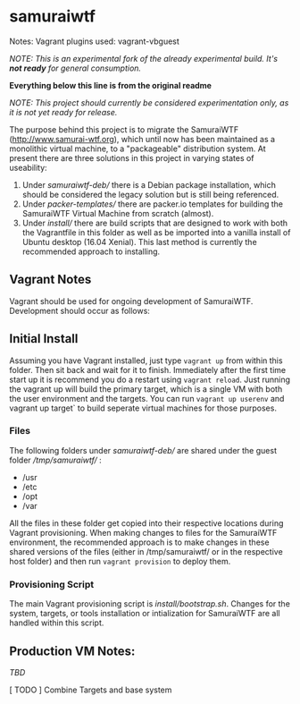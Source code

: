 # samuraiwtf
Notes: Vagrant plugins used: vagrant-vbguest 

*NOTE: This is an experimental fork of the already experimental build. It's **not ready** for general consumption.*

**Everything below this line is from the original readme**

*NOTE: This project should currently be considered experimentation only, as it is not yet ready for release.*

The purpose behind this project is to migrate the SamuraiWTF (http://www.samurai-wtf.org), which until now has been maintained as a monolithic virtual machine, to a "packageable" distribution system. At present there are three solutions in this project in varying states of useability:

1. Under *samuraiwtf-deb/* there is a Debian package installation, which should be considered the legacy solution but is still being referenced.
2. Under *packer-templates/* there are packer.io templates for building the SamuraiWTF Virtual Machine from scratch (almost).
3. Under *install/* there are build scripts that are designed to work with both the Vagrantfile in this folder as well as be imported into a vanilla install of Ubuntu desktop (16.04 Xenial). This last method is currently the recommended approach to installing.


## Vagrant Notes
Vagrant should be used for ongoing development of SamuraiWTF. Development should occur as follows:

## Initial Install
Assuming you have Vagrant installed, just type `vagrant up` from within this folder. Then sit back and wait for it to finish. Immediately after the first time start up it is recommend you do a restart using `vagrant reload`.  Just running the vagrant up will build the primary target, which is a single VM with both the user environment and the targets.  You can run `vagrant up userenv` and vagrant up target` to build seperate virtual machines for those purposes.

### Files
The following folders under *samuraiwtf-deb/* are shared under the guest folder */tmp/samuraiwtf/* :

* /usr
* /etc
* /opt
* /var

All the files in these folder get copied into their respective locations during Vagrant provisioning.  When making changes to files for the SamuraiWTF environment, the recommended approach is to make changes in these shared versions of the files (either in /tmp/samuraiwtf/ or in the respective host folder) and then run `vagrant provision` to deploy them.

### Provisioning Script
The main Vagrant provisioning script is *install/bootstrap.sh*.  Changes for the system, targets, or tools installation or intialization for SamuraiWTF are all handled within this script.

## Production VM Notes:
*TBD*

[ TODO ]
Combine Targets and base system